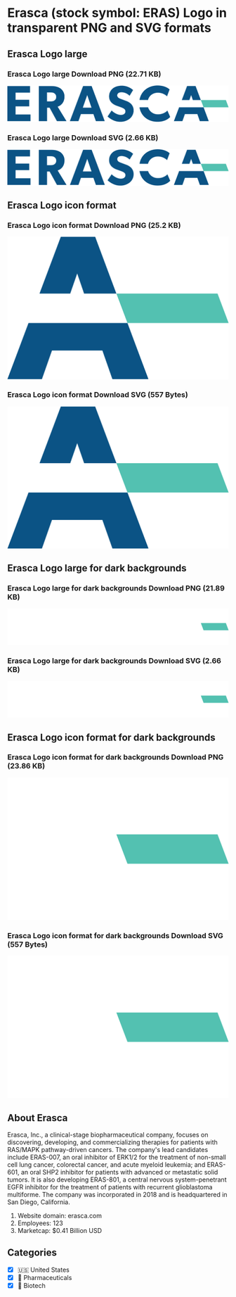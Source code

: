 # Erasca (stock symbol: ERAS) Logo in transparent PNG and SVG formats

## Erasca Logo large

### Erasca Logo large Download PNG (22.71 KB)

![Erasca Logo large Download PNG (22.71 KB)](/img/orig/ERAS_BIG-242823f0.png)

### Erasca Logo large Download SVG (2.66 KB)

![Erasca Logo large Download SVG (2.66 KB)](/img/orig/ERAS_BIG-dc25db21.svg)

## Erasca Logo icon format

### Erasca Logo icon format Download PNG (25.2 KB)

![Erasca Logo icon format Download PNG (25.2 KB)](/img/orig/ERAS-118751d1.png)

### Erasca Logo icon format Download SVG (557 Bytes)

![Erasca Logo icon format Download SVG (557 Bytes)](/img/orig/ERAS-bdbe64dd.svg)

## Erasca Logo large for dark backgrounds

### Erasca Logo large for dark backgrounds Download PNG (21.89 KB)

![Erasca Logo large for dark backgrounds Download PNG (21.89 KB)](/img/orig/ERAS_BIG.D-07dd33c0.png)

### Erasca Logo large for dark backgrounds Download SVG (2.66 KB)

![Erasca Logo large for dark backgrounds Download SVG (2.66 KB)](/img/orig/ERAS_BIG.D-f4b3679e.svg)

## Erasca Logo icon format for dark backgrounds

### Erasca Logo icon format for dark backgrounds Download PNG (23.86 KB)

![Erasca Logo icon format for dark backgrounds Download PNG (23.86 KB)](/img/orig/ERAS.D-3247d1c0.png)

### Erasca Logo icon format for dark backgrounds Download SVG (557 Bytes)

![Erasca Logo icon format for dark backgrounds Download SVG (557 Bytes)](/img/orig/ERAS.D-4c38c5f5.svg)

## About Erasca

Erasca, Inc., a clinical-stage biopharmaceutical company, focuses on discovering, developing, and commercializing therapies for patients with RAS/MAPK pathway-driven cancers. The company's lead candidates include ERAS-007, an oral inhibitor of ERK1/2 for the treatment of non-small cell lung cancer, colorectal cancer, and acute myeloid leukemia; and ERAS-601, an oral SHP2 inhibitor for patients with advanced or metastatic solid tumors. It is also developing ERAS-801, a central nervous system-penetrant EGFR inhibitor for the treatment of patients with recurrent glioblastoma multiforme. The company was incorporated in 2018 and is headquartered in San Diego, California.

1. Website domain: erasca.com
2. Employees: 123
3. Marketcap: $0.41 Billion USD


## Categories
- [x] 🇺🇸 United States
- [x] 💊 Pharmaceuticals
- [x] 🧬 Biotech
